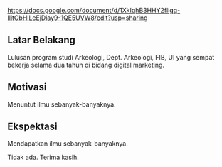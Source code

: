 https://docs.google.com/document/d/1XkIqhB3HHY2fligq-IlitGbHlLeEjDiay9-1QE5UVW8/edit?usp=sharing

[//]: # (Ceritakan sedikit tentang latar belakangmu seperti pendidikan terakhir atau pekerjaan sebelumnya)
## Latar Belakang
Lulusan program studi Arkeologi, Dept. Arkeologi, FIB, UI yang sempat bekerja selama dua tahun di bidang digital marketing.

[//]: # (Motivasi apa yang mendorongmu untuk ikut program coding bootcamp di Hacktiv8?)
## Motivasi
Menuntut ilmu sebanyak-banyaknya.

[//]: # (Beri tahu kami, apa yang ingin kamu dapatkan di Hacktiv8 dan apa yang ingin kamu capai setelah lulus dari sini?)
## Ekspektasi
Mendapatkan ilmu sebanyak-banyaknya.

[//]: # (Apakah ada hal lain yang ingin disampaikan? Bila ada, kamu bebas untuk menuliskannya)
Tidak ada. Terima kasih.
